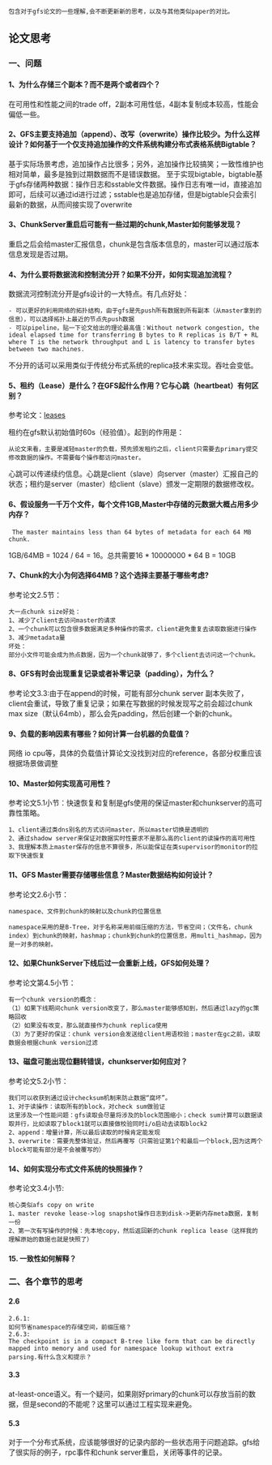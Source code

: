 ```
包含对于gfs论文的一些理解,会不断更新新的思考，以及与其他类似paper的对比。
```
## 论文思考
### 一、问题
#### 1、为什么存储三个副本？而不是两个或者四个？
在可用性和性能之间的trade off，2副本可用性低，4副本复制成本较高，性能会偏低一些。

#### 2、GFS主要支持追加（append）、改写（overwrite）操作比较少。为什么这样设计？如何基于一个仅支持追加操作的文件系统构建分布式表格系统Bigtable？
基于实际场景考虑，追加操作占比很多；另外，追加操作比较搞笑；一致性维护也相对简单，最多是独到过期数据而不是错误数据。
至于实现bigtable，bigtable基于gfs存储两种数据：操作日志和sstable文件数据。操作日志有唯一id，直接追加即可，后续可以通过id进行过滤；sstable也是追加存储，但是bigtable只会索引最新的数据，从而间接实现了overwrite

#### 3、ChunkServer重启后可能有一些过期的chunk,Master如何能够发现？
重启之后会给master汇报信息，chunk是包含版本信息的，master可以通过版本信息发现是否过期。

#### 4、为什么要将数据流和控制流分开？如果不分开，如何实现追加流程？
数据流河控制流分开是gfs设计的一大特点。有几点好处：
	
	- 可以更好的利用网络的拓扑结构，由于gfs是先push所有数据到所有副本（从master拿到的信息），可以选择拓扑上最近的节点先push数据
	- 可以pipeline，贴一下论文给出的理论最高值：Without network congestion, the ideal elapsed time for transferring B bytes to R replicas is B/T + RL where T is the network throughput and L is latency to transfer bytes between two machines. 

不分开的话可以采用类似于传统分布式系统的replica技术来实现。吞吐会变低。

#### 5、租约（Lease）是什么？在GFS起什么作用？它与心跳（heartbeat）有何区别？
参考论文：[leases](http://web.eecs.umich.edu/~mosharaf/Readings/Leases.pdf)

租约在gfs默认初始值时60s（经验值）。起到的作用是：

```
从论文来看，主要是减轻master的负载，预先颁发租约之后，client只需要去primary提交修改数据的操作。不需要每个操作都访问master。
```
心跳可以传递续约信息。心跳是client（slave）向server（master）汇报自己的状态；租约是server（master）给client（slave）颁发一定期限的数据修改权。

#### 6、假设服务一千万个文件，每个文件1GB,Master中存储的元数据大概占用多少内存？
```
 The master maintains less than 64 bytes of metadata for each 64 MB chunk.
```
1GB/64MB = 1024 / 64 = 16。总共需要16 * 10000000 * 64 B = 10GB

#### 7、Chunk的大小为何选择64MB？这个选择主要基于哪些考虑?
参考论文2.5节：

```
大一点chunk size好处：
1、减少了client去访问master的请求
2、一个chunk可以包含很多数据满足多种操作的需求，client避免重复去读取数据进行操作
3、减少metadata量
坏处：
部分小文件可能会成为热点数据，因为一个chunk就够了，多个client去访问这一个chunk。

```

#### 8、GFS有时会出现重复记录或者补零记录（padding），为什么？
参考论文3.3:由于在append的时候，可能有部分chunk server 副本失败了，client会重试，导致了重复记录；如果在写数据的时候发现写之前会超过chunk max size（默认64mb），那么会先padding，然后创建一个新的chunk。

#### 9、负载的影响因素有哪些？如何计算一台机器的负载值？
网络 io cpu等，具体的负载值计算论文没找到对应的reference，各部分权重应该根据场景做调整

#### 10、Master如何实现高可用性？
参考论文5.1小节：快速恢复和复制是gfs使用的保证master和chunkserver的高可靠性策略。

```
1、client通过类dns别名的方式访问master，所以master切换是透明的
2、通过shadow server来保证对数据实时性要求不是那么高的client的读操作的高可用性
3、我理解本质上master保存的信息不算很多，所以能保证在类supervisor的monitor的拉取下快速恢复
```

#### 11、GFS Master需要存储哪些信息？Master数据结构如何设计？
参考论文2.6小节：

```
namespace、文件到chunk的映射以及chunk的位置信息

namespace采用的是B-Tree，对于名称采用前缀压缩的方法，节省空间；（文件名，chunk index）到chunk的映射，hashmap；chunk到chunk的位置信息，用multi_hashmap，因为是一对多的映射。
```

#### 12、如果ChunkServer下线后过一会重新上线，GFS如何处理？
参考论文第4.5小节：

```
有一个chunk version的概念：
（1）如果下线期间chunk version改变了，那么master能够感知到，然后通过lazy的gc策略回收
（2）如果没有改变，那么就直接作为chunk replica使用
（3）为了更好的保证：chunk version会发送给client用语校验；master在gc之前，读取数据会根据chunk version过滤
```

#### 13、磁盘可能出现位翻转错误，chunkserver如何应对？
参考论文5.2小节：

```
我们可以收获到通过设计checksum机制来防止数据“腐坏”。
1、对于读操作：读取所有的block，对check sum做验证
这里涉及一个性能问题：gfs读取会尽量将涉及的block范围缩小；check sum计算可以数据读取并行，比如读取了block1就可以直接做校验同时i/o启动去读取block2
2、append：增量计算，所以最后读取的时候肯定能发现
3、overwrite：需要先整体验证，然后再覆写（只需验证第1个和最后一个block,因为这两个block可能有部分是不会被覆写的）
```

#### 14、如何实现分布式文件系统的快照操作？
参考论文3.4小节:

```
核心类似afs copy on write
1、master revoke lease->log snapshot操作日志到disk->更新内存meta数据，复制一份
2、第一次有写操作的时候：先本地copy，然后返回新的chunk replica lease（这样我的理解原始的数据也就是快照了）
```

#### 15. 一致性如何解释？


### 二、各个章节的思考
#### 2.6
```
2.6.1:
如何节省namespace的存储空间，前缀压缩？
2.6.3:
The checkpoint is in a compact B-tree like form that can be directly mapped into memory and used for namespace lookup without extra parsing.有什么含义和提示？
```
#### 3.3
at-least-once语义。有一个疑问，如果刚好primary的chunk可以存放当前的数据，但是second的不能呢？这里可以通过工程实现来避免。

#### 5.3
对于一个分布式系统，应该能够很好的记录内部的一些状态用于问题追踪。gfs给了很实际的例子，rpc事件和chunk server重启，关闭等事件的记录。

